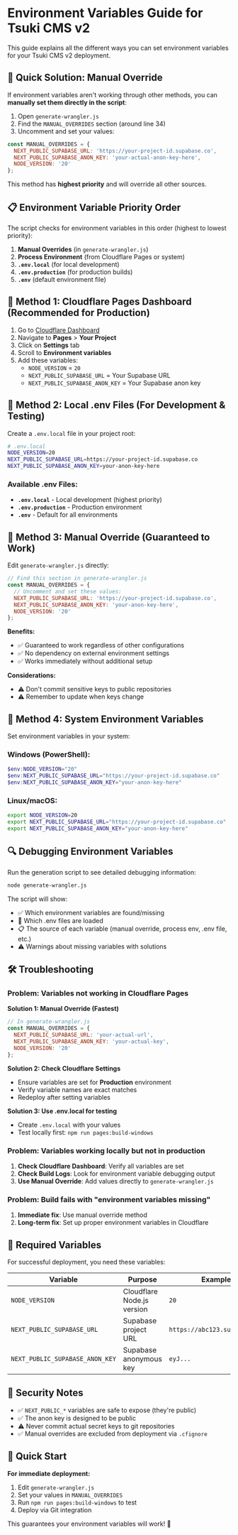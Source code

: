 # Environment Variables Guide for Tsuki CMS v2

This guide explains all the different ways you can set environment variables for your Tsuki CMS v2 deployment.

## 🚀 Quick Solution: Manual Override

If environment variables aren't working through other methods, you can **manually set them directly in the script**:

1. Open `generate-wrangler.js`
2. Find the `MANUAL_OVERRIDES` section (around line 34)
3. Uncomment and set your values:

```javascript
const MANUAL_OVERRIDES = {
  NEXT_PUBLIC_SUPABASE_URL: 'https://your-project-id.supabase.co',
  NEXT_PUBLIC_SUPABASE_ANON_KEY: 'your-actual-anon-key-here',
  NODE_VERSION: '20'
};
```

This method has **highest priority** and will override all other sources.

## 📋 Environment Variable Priority Order

The script checks for environment variables in this order (highest to lowest priority):

1. **Manual Overrides** (in `generate-wrangler.js`)
2. **Process Environment** (from Cloudflare Pages or system)
3. **`.env.local`** (for local development)
4. **`.env.production`** (for production builds)
5. **`.env`** (default environment file)

## 🔧 Method 1: Cloudflare Pages Dashboard (Recommended for Production)

1. Go to [Cloudflare Dashboard](https://dash.cloudflare.com/)
2. Navigate to **Pages** > **Your Project**
3. Click on **Settings** tab
4. Scroll to **Environment variables**
5. Add these variables:
   - `NODE_VERSION` = `20`
   - `NEXT_PUBLIC_SUPABASE_URL` = Your Supabase URL
   - `NEXT_PUBLIC_SUPABASE_ANON_KEY` = Your Supabase anon key

## 🔧 Method 2: Local .env Files (For Development & Testing)

Create a `.env.local` file in your project root:

```bash
# .env.local
NODE_VERSION=20
NEXT_PUBLIC_SUPABASE_URL=https://your-project-id.supabase.co
NEXT_PUBLIC_SUPABASE_ANON_KEY=your-anon-key-here
```

### Available .env Files:
- **`.env.local`** - Local development (highest priority)
- **`.env.production`** - Production environment
- **`.env`** - Default for all environments

## 🔧 Method 3: Manual Override (Guaranteed to Work)

Edit `generate-wrangler.js` directly:

```javascript
// Find this section in generate-wrangler.js
const MANUAL_OVERRIDES = {
  // Uncomment and set these values:
  NEXT_PUBLIC_SUPABASE_URL: 'https://your-project-id.supabase.co',
  NEXT_PUBLIC_SUPABASE_ANON_KEY: 'your-anon-key-here',
  NODE_VERSION: '20'
};
```

**Benefits:**
- ✅ Guaranteed to work regardless of other configurations
- ✅ No dependency on external environment settings
- ✅ Works immediately without additional setup

**Considerations:**
- ⚠️ Don't commit sensitive keys to public repositories
- ⚠️ Remember to update when keys change

## 🔧 Method 4: System Environment Variables

Set environment variables in your system:

### Windows (PowerShell):
```powershell
$env:NODE_VERSION="20"
$env:NEXT_PUBLIC_SUPABASE_URL="https://your-project-id.supabase.co"
$env:NEXT_PUBLIC_SUPABASE_ANON_KEY="your-anon-key-here"
```

### Linux/macOS:
```bash
export NODE_VERSION=20
export NEXT_PUBLIC_SUPABASE_URL="https://your-project-id.supabase.co"
export NEXT_PUBLIC_SUPABASE_ANON_KEY="your-anon-key-here"
```

## 🔍 Debugging Environment Variables

Run the generation script to see detailed debugging information:

```bash
node generate-wrangler.js
```

The script will show:
- ✅ Which environment variables are found/missing
- 📄 Which .env files are loaded
- 📋 The source of each variable (manual override, process env, .env file, etc.)
- ⚠️ Warnings about missing variables with solutions

## 🛠️ Troubleshooting

### Problem: Variables not working in Cloudflare Pages

**Solution 1: Manual Override (Fastest)**
```javascript
// In generate-wrangler.js
const MANUAL_OVERRIDES = {
  NEXT_PUBLIC_SUPABASE_URL: 'your-actual-url',
  NEXT_PUBLIC_SUPABASE_ANON_KEY: 'your-actual-key',
  NODE_VERSION: '20'
};
```

**Solution 2: Check Cloudflare Settings**
- Ensure variables are set for **Production** environment
- Verify variable names are exact matches
- Redeploy after setting variables

**Solution 3: Use .env.local for testing**
- Create `.env.local` with your values
- Test locally first: `npm run pages:build-windows`

### Problem: Variables working locally but not in production

1. **Check Cloudflare Dashboard**: Verify all variables are set
2. **Check Build Logs**: Look for environment variable debugging output
3. **Use Manual Override**: Add values directly to `generate-wrangler.js`

### Problem: Build fails with "environment variables missing"

1. **Immediate fix**: Use manual override method
2. **Long-term fix**: Set up proper environment variables in Cloudflare

## 📝 Required Variables

For successful deployment, you need these variables:

| Variable | Purpose | Example |
|----------|---------|---------|
| `NODE_VERSION` | Cloudflare Node.js version | `20` |
| `NEXT_PUBLIC_SUPABASE_URL` | Supabase project URL | `https://abc123.supabase.co` |
| `NEXT_PUBLIC_SUPABASE_ANON_KEY` | Supabase anonymous key | `eyJ...` |

## 🔐 Security Notes

- ✅ `NEXT_PUBLIC_*` variables are safe to expose (they're public)
- ✅ The anon key is designed to be public
- ⚠️ Never commit actual secret keys to git repositories
- ✅ Manual overrides are excluded from deployment via `.cfignore`

## 🚀 Quick Start

**For immediate deployment:**

1. Edit `generate-wrangler.js`
2. Set your values in `MANUAL_OVERRIDES`
3. Run `npm run pages:build-windows` to test
4. Deploy via Git integration

This guarantees your environment variables will work! 🎉 